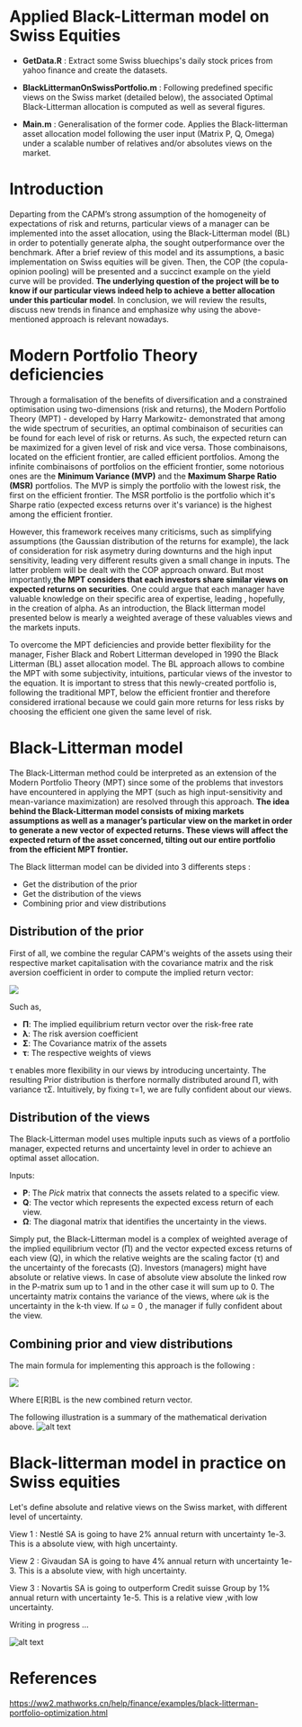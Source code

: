 # Applied Black-Litterman model on Swiss Equities

* **GetData.R** : Extract some Swiss bluechips's daily stock prices from yahoo finance and create the datasets.
* **BlackLittermanOnSwissPortfolio.m** : Following predefined specific views on the Swiss market (detailed below), the associated Optimal Black-Litterman allocation is computed as well as several figures. 

* **Main.m** : Generalisation of the former code. Applies the Black-litterman asset allocation model following the user input (Matrix P, Q, Omega) under a scalable number of relatives and/or absolutes views on the market. 


# Introduction

Departing from the CAPM’s strong assumption of the homogeneity of expectations of risk
and returns, particular views of a manager can be implemented into the asset allocation, using
the Black-Litterman model (BL) in order to potentially generate alpha, the sought outperformance over
the benchmark. After a brief review of this model and its assumptions, a basic implementation
on Swiss equities will be given.
Then, the COP (the copula-opinion pooling) will be presented and a succinct
example on the yield curve will be provided. **The underlying question of the project will be to
know if our particular views indeed help to achieve a better allocation under this particular model**. In
conclusion, we will review the results, discuss new trends in finance and emphasize why using
the above-mentioned approach is relevant nowadays.


# Modern Portfolio Theory deficiencies

Through a formalisation of the benefits of diversification and a constrained optimisation using two-dimensions (risk and returns), the Modern Portfolio Theory (MPT) - developed by Harry Markowitz- demonstrated that among the wide spectrum of securities, an optimal combinaison of securities can be found for each level of risk or returns.
As such, the expected return can be maximized for a given level of risk and vice versa. Those combinaisons, located on the efficient frontier, are called efficient portfolios.
Among the infinite combinaisons of portfolios on the efficient frontier, some notorious ones are the **Minimum Variance (MVP)** and the **Maximum Sharpe Ratio (MSR)** portfolios. The MVP is simply the portfolio with the lowest risk, the first on the efficient frontier. The MSR portfolio is the portfolio which it's Sharpe ratio (expected excess returns over it's variance) is the highest among the efficient frontier.

However, this framework receives many criticisms, such as simplifying assumptions (the Gaussian distribution of the returns for example), the lack of consideration for risk asymetry during downturns and the high input sensitivity, leading very different results given a small change in inputs. The latter problem will be dealt with the COP approach onward. But most importantly,**the MPT considers that each investors share similar views on expected returns on securities**. One could argue that each manager have valuable knowledge on their specific area of expertise, leading , hopefully, in the creation of alpha. As an introduction, the Black litterman model presented below is mearly a weighted average of these valuables views and the markets inputs.

To overcome the MPT deficiencies and provide better flexibility for the manager, Fisher Black and Robert Litterman developed in 1990 the Black Litterman (BL) asset allocation model. The BL approach allows to combine the MPT with some subjectivity, intuitions, particular views of the investor to the equation. It is important to stress that this newly-created portfolio is, following the traditional MPT, below the efficient frontier and therefore considered irrational because we could gain more returns for less risks by choosing the efficient one given the same level of risk.


# Black-Litterman model

The Black-Litterman method could be interpreted as an extension of the Modern Portfolio
Theory (MPT) since some of the problems that investors have encountered in applying the MPT
(such as high input-sensitivity and mean-variance maximization) are resolved through this
approach. **The idea behind the Black-Litterman model consists of mixing markets assumptions
as well as a manager’s particular view on the market in order to generate a new vector of
expected returns. These views will affect the expected return of the asset concerned, tilting out
our entire portfolio from the efficient MPT frontier.**

The Black litterman model can be divided into 3 differents steps : 

* Get the distribution of the prior
* Get the distribution of the views
* Combining prior and view distributions

## Distribution of the prior

First of all, we combine the regular CAPM's weights of the assets using their respective market capitalisation with the covariance matrix and the risk aversion coefficient in order to compute the implied return vector:

<img src="https://render.githubusercontent.com/render/math?math=\Pi = \lambda  \Sigma W_{Mkt}">

Such as,
* **П**: The implied equilibrium return vector over the risk-free rate
* **λ**: The risk aversion coefficient 
* **Σ**: The Covariance matrix of the assets
* **τ**: The respective weights of views

τ enables more flexibility in our views by introducing uncertainty.
The resulting Prior distribution is therfore normally distributed around П, with variance τΣ. Intuitively, by fixing τ=1, we are fully confident about our views.

## Distribution of the views
The Black-Litterman model uses multiple inputs such as views of a portfolio manager,
expected returns and uncertainty level in order to achieve an optimal asset allocation.

Inputs:

* **P**: The *Pick* matrix that connects the assets related to a specific view.
* **Q**: The vector which represents the expected excess return of each view.
* **Ω**: The diagonal matrix that identifies the uncertainty in the views.

Simply put, the Black-Litterman model is a complex of weighted average of the implied
equilibrium vector (П) and the vector expected excess returns of each view (Q), in which the
relative weights are the scaling factor (τ) and the uncertainty of the forecasts (Ω). Investors
(managers) might have absolute or relative views. In case of absolute view absolute the linked
row in the P-matrix sum up to 1 and in the other case it will sum up to 0. The uncertainty matrix
contains the variance of the views, where ωk is the uncertainty in the k-th view. If ω = 0 ,
the manager if fully confident about the view.

## Combining prior and view distributions

The main formula for implementing this approach is the following :

<img src="https://render.githubusercontent.com/render/math?math=E(R)_{BL}= [ (\tau  \Sigma) ^{-1}  + P^{T}  \Omega^{-1} P]^{-1}  [(\tau   \Sigma )^{-1} \Pi +P^{T} \Omega^{-1} Q]">

Where E[R]BL is the new combined return vector. 

The following illustration is a summary of the mathematical derivation above.
 ![alt text](https://github.com/BijanSN/Applied-Black-Litterman-on-Swiss-portfolios/blob/master/Plots/BL_Summary.PNG)
                                                                                                                 

# Black-litterman model in practice on Swiss equities

Let's define absolute and relative views on the Swiss market, with different level of uncertainty.

View 1 : Nestlé SA is going to have 2% annual return with uncertainty 1e-3.
         This is a absolute view, with high uncertainty.

View 2 : Givaudan SA is going to have 4% annual return with uncertainty 1e-3.
         This is a absolute view, with high uncertainty.

View 3 : Novartis SA is going to outperform Credit suisse Group by 1% annual return with uncertainty 1e-5.
         This is a relative view ,with low uncertainty.


Writing in progress ...

![alt text](https://github.com/BijanSN/Applied-Black-Litterman-on-Swiss-portfolios/blob/master/Plots/PieAllocation.png)

# References

https://ww2.mathworks.cn/help/finance/examples/black-litterman-portfolio-optimization.html
